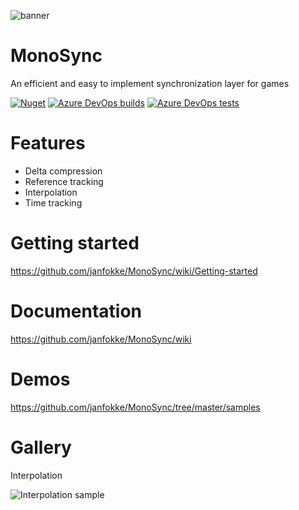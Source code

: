 ![banner](https://user-images.githubusercontent.com/17224428/73125281-6c754580-3fa5-11ea-904e-bfe19d2d4088.png)
# MonoSync
An efficient and easy to implement synchronization layer for games

[![Nuget](https://img.shields.io/nuget/v/MonoSync?color=8a2be2)](https://www.nuget.org/packages/MonoSync/)
[![Azure DevOps builds](https://img.shields.io/azure-devops/build/janfokkeurk/318f0567-2f7e-47d9-b32b-69fb0257ee68/1)](https://dev.azure.com/janfokkeurk/MonoSync/_build?definitionId=1&_a=summary&view=runs)
[![Azure DevOps tests](https://img.shields.io/azure-devops/tests/janfokkeurk/MonoSync/1)](https://dev.azure.com/janfokkeurk/MonoSync/_build?definitionId=1&_a=summary&view=runs)

# Features

* Delta compression
* Reference tracking
* Interpolation
* Time tracking

# Getting started
https://github.com/janfokke/MonoSync/wiki/Getting-started

# Documentation
https://github.com/janfokke/MonoSync/wiki

# Demos
https://github.com/janfokke/MonoSync/tree/master/samples

# Gallery
Interpolation

![Interpolation sample](https://media.giphy.com/media/H1vs2LGitZ7iYeHYph/giphy.gif)
